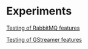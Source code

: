 # Experiments

[Testing of RabbitMQ features](rabbitmq-tests/README.md)

[Testing of GStreamer features](gstreamer/README.md)
